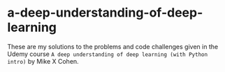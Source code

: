 # a-deep-understanding-of-deep-learning
These are my solutions to the problems and code challenges given in the Udemy course `A deep understanding of deep learning (with Python intro)` by Mike X Cohen.
